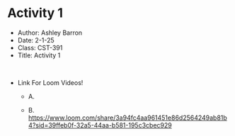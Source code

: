 # Activity 1

- Author: Ashley Barron
- Date: 2-1-25
- Class: CST-391
- Title: Activity 1

<br>

- Link For Loom Videos!
    - A. 
    
    - B.  https://www.loom.com/share/3a94fc4aa961451e86d2564249ab81b4?sid=39ffeb0f-32a5-44aa-b581-195c3cbec929
